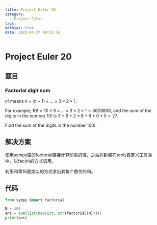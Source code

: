 ```yaml
---
title: Project Euler 20
category:
  - Project Euler
tags:
mathjax: true
date: 2022-04-27 09:55:54
---
```


<escape><!-- more --></escape>

# Project Euler 20

## 题目

### Factorial digit sum

$n!$ means $n \times (n − 1) \times \dots \times 3 \times 2 \times 1$.

For example, $10! = 10 \times 9 \times \dots \times 3 \times 2 \times 1 = 3628800$, and the sum of the digits in the number $10!$ is $3 + 6 + 2 + 8 + 8 + 0 + 0 = 27$.

Find the sum of the digits in the number $100!$.

## 解决方案

使用sympy库的factorial直接计算阶乘的值，之后将封装在tools自定义工具类中，以fac(n)的方式调用。

利用和第16题类似的方式求出其每个数位的和。

## 代码

```py
from sympy import factorial

N = 100
ans = sum(list(map(int, str(factorial(N)))))
print(ans)
```
